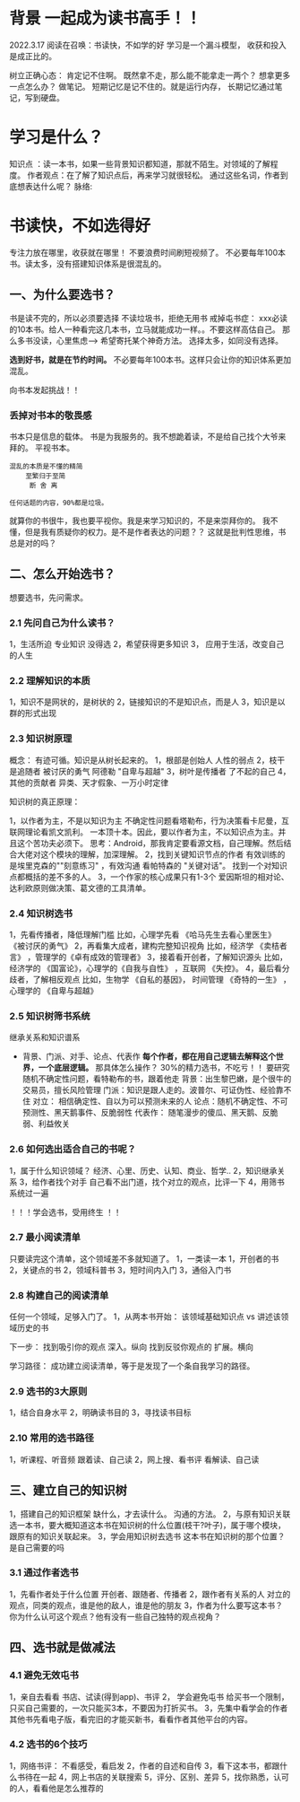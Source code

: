 # 背景 一起成为读书高手！！

2022.3.17 阅读在召唤：书读快，不如学的好 学习是一个漏斗模型， 收获和投入是成正比的。

树立正确心态： 肯定记不住啊。 既然拿不走，那么能不能拿走一两个？ 想拿更多一点怎么办？ 做笔记。 短期记忆是记不住的。就是运行内存， 长期记忆通过笔记，写到硬盘。

# 学习是什么？

知识点 ：读一本书，如果一些背景知识都知道，那就不陌生。对领域的了解程度。 作者观点：在了解了知识点后，再来学习就很轻松。 通过这些名词，作者到底想表达什么呢？ 脉络:

# 书读快，不如选得好

专注力放在哪里，收获就在哪里！ 不要浪费时间刷短视频了。 不必要每年100本书。读太多，没有搭建知识体系是很混乱的。

## 一、为什么要选书？

书是读不完的，所以必须要选择 不读垃圾书，拒绝无用书 戒掉屯书症： xxx必读的10本书。给人一种看完这几本书，立马就能成功一样。。不要这样高估自己。 那么多书没读，心里焦虑-->
希望寄托某个神奇方法。 选择太多，如同没有选择。

**选到好书，就是在节约时间。**
不必要每年100本书。这样只会让你的知识体系更加混乱。

向书本发起挑战！！

### 丢掉对书本的敬畏感

书本只是信息的载体。 书是为我服务的。我不想跪着读，不是给自己找个大爷来拜的。 平视书本。

```
混乱的本质是不懂的精简
    至繁归于至简
     断 舍 离

任何话题的内容，90%都是垃圾。
```

就算你的书很牛，我也要平视你。我是来学习知识的，不是来崇拜你的。 我不懂，但是我有质疑你的权力。是不是作者表达的问题？？ 这就是批判性思维，书总是对的吗？

## 二、怎么开始选书？

想要选书，先问需求。

### 2.1 先问自己为什么读书？

1，生活所迫 专业知识 没得选 2，希望获得更多知识 3， 应用于生活，改变自己的人生

### 2.2 理解知识的本质

1，知识不是网状的，是树状的 2，链接知识的不是知识点，而是人 3，知识是以群的形式出现

### 2.3 知识树原理

概念： 有迹可循。知识是从树长起来的。 1，根部是创始人 人性的弱点 2，枝干是追随者 被讨厌的勇气 阿德勒 "自卑与超越"
3，树叶是传播者 了不起的自己 4，其他的贡献者 异类、天才假象、一万小时定律

知识树的真正原理：

1，以作者为主，不是以知识为主 不确定性问题看塔勒布，行为决策看卡尼曼，互联网理论看凯文凯利。 一本顶十本。因此，要以作者为主，不以知识点为主。并且这个苦功夫必须下。
思考：Android，那我肯定要看源文档，自己理解。然后结合大佬对这个模块的理解，加深理解。 2，找到关键知识节点的作者 有效训练的是埃里克森的""刻意练习" ，有效沟通 看帕特森的 "关键对话"。
找到一个对知识点都概括的差不多的人。 3，一个作家的核心成果只有1-3个 爱因斯坦的相对论、达利欧原则做决策、葛文德的工具清单。

### 2.4 知识树选书

1，先看传播者，降低理解门槛 比如，心理学先看 《哈马先生去看心里医生》 《被讨厌的勇气》 2，再看集大成者，建构完整知识视角 比如，经济学 《卖桔者言》 ，管理学的《卓有成效的管理者》
3，接着看开创者，了解知识源头 比如，经济学的 《国富论》，心理学的《自我与自性》 ，互联网 《失控》。 4，最后看分歧者，了解相反观点 比如，生物学 《自私的基因》， 时间管理 《奇特的一生》
，心理学的 《自卑与超越》

### 2.5 知识树筛书系统

继承关系和知识谱系

- 背景、门派、对手、论点、代表作
  **每个作者，都在用自己逻辑去解释这个世界，一个底层逻辑。**
  那具体怎么操作？ 30%的精力选书，不吃亏！！ 要研究随机不确定性问题，看特勒布的书，跟着他走 背景：出生黎巴嫩，是个很牛的交易员，擅长风险管理 门派：知识是跟人走的。波普尔、可证伪性、经验靠不住
  对立： 相信确定性、自以为可以预测未来的人 论点：随机不确定性、不可预测性、黑天鹅事件、反脆弱性 代表作： 随笔漫步的傻瓜、黑天鹅、反脆弱、利益攸关

### 2.6 如何选出适合自己的书呢？

1，属于什么知识领域？ 经济、心里、历史、认知、商业、哲学.. 2，知识继承关系 3，给作者找个对手 自己看不出门道，找个对立的观点，比评一下 4，用筛书系统过一遍

！！！学会选书，受用终生 ！！

### 2.7 最小阅读清单

只要读完这个清单，这个领域差不多就知道了。 1，一类读一本 1，开创者的书 2，关键点的书 2，领域科普书 3，短时间内入门 3，通俗入门书

### 2.8 构建自己的阅读清单

任何一个领域，足够入门了。 1，从两本书开始： 该领域基础知识点 vs 讲述该领域历史的书

下一步： 找到吸引你的观点 深入。纵向 找到反驳你观点的 扩展。横向

学习路径： 成功建立阅读清单，等于是发现了一个条自我学习的路径。

### 2.9 选书的3大原则

1，结合自身水平 2，明确读书目的 3，寻找读书目标

### 2.10 常用的选书路径

1，听课程、听音频 跟着读、自己读 2，网上搜、看书评 看解读、自己读

## 三、建立自己的知识树

1，搭建自己的知识框架 缺什么，才去读什么。 沟通的方法。 2，与原有知识关联 选一本书，要大概知道这本书在知识树的什么位置(枝干?叶子)，属于哪个模块，跟原有的知识关联起来。 3，学会用知识树去选书
这本书在知识树的那个位置？是自己需要的吗

### 3.1 通过作者选书

1，先看作者处于什么位置 开创者、跟随者、传播者 2，跟作者有关系的人 对立的观点，同类的观点，谁是他的敌人，谁是他的朋友 3，作者为什么要写这本书？
你为什么认可这个观点？他有没有一些自己独特的观点视角？

## 四、选书就是做减法

### 4.1 避免无效屯书

1，亲自去看看 书店、试读(得到app)、书评 2， 学会避免屯书 给买书一个限制，只买自己需要的，一次只能买3本，不要因为打折买书。 3，先集中看学会的作者
其他书先看电子版，看完旧的才能买新书，看看作者其他平台的内容。

### 4.2 选书的6个技巧

1，网络书评： 不看感受，看启发 2，作者的自述和自传 3，看下这本书，都跟什么书待在一起 4，网上书店的关联搜索 5，评分、区别、差异 5，找你熟悉，认可的人，看看他是怎么推荐的














































































